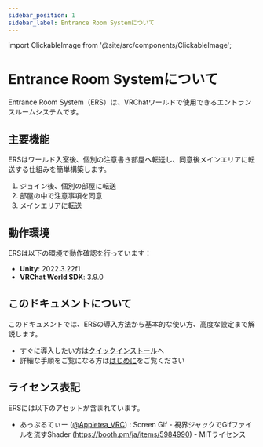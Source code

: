 ```yaml
---
sidebar_position: 1
sidebar_label: Entrance Room Systemについて
---
```


import ClickableImage from '@site/src/components/ClickableImage';

# Entrance Room Systemについて

Entrance Room System（ERS）は、VRChatワールドで使用できるエントランスルームシステムです。

<ClickableImage src="/img/ers-preview.png" alt="ERS Preview" />

## 主要機能

ERSはワールド入室後、個別の注意書き部屋へ転送し、同意後メインエリアに転送する仕組みを簡単構築します。

1. ジョイン後、個別の部屋に転送
2. 部屋の中で注意事項を同意
3. メインエリアに転送

## 動作環境

ERSは以下の環境で動作確認を行っています：

- **Unity**: 2022.3.22f1
- **VRChat World SDK**: 3.9.0

## このドキュメントについて

このドキュメントでは、ERSの導入方法から基本的な使い方、高度な設定まで解説します。

- すぐに導入したい方は[クイックインストール](/docs/quick-installation)へ
- 詳細な手順をご覧になる方は[はじめに](/docs/getting-started)をご覧ください

## ライセンス表記

ERSには以下のアセットが含まれています。

- あっぷるてぃー ([\@Appletea_VRC](https://x.com/Appletea_VRC)) : Screen Gif - 視界ジャックでGifファイルを流すShader (https://booth.pm/ja/items/5984990) - MITライセンス

